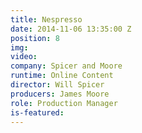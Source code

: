 ```yaml
---
title: Nespresso
date: 2014-11-06 13:35:00 Z
position: 8
img: 
video: 
company: Spicer and Moore
runtime: Online Content
director: Will Spicer
producers: James Moore
role: Production Manager
is-featured: 
---
```


